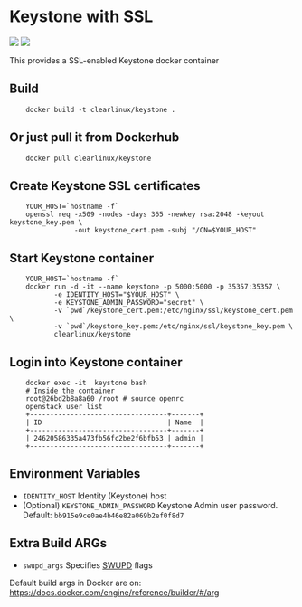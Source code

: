 Keystone with SSL
=================
[![](https://images.microbadger.com/badges/image/clearlinux/keystone.svg)](http://microbadger.com/images/clearlinux/keystone "Get your own image badge on microbadger.com")
[![](https://images.microbadger.com/badges/version/clearlinux/keystone.svg)](http://microbadger.com/images/clearlinux/keystone "Get your own version badge on microbadger.com")

This provides a SSL-enabled Keystone docker container

Build
-----
```
    docker build -t clearlinux/keystone .
```

Or just pull it from Dockerhub
---------------------------
```
    docker pull clearlinux/keystone
```

Create Keystone SSL certificates
--------------------------------
```
    YOUR_HOST=`hostname -f`
    openssl req -x509 -nodes -days 365 -newkey rsa:2048 -keyout keystone_key.pem \
                -out keystone_cert.pem -subj "/CN=$YOUR_HOST"
```

Start Keystone container
------------------------
```
    YOUR_HOST=`hostname -f`
    docker run -d -it --name keystone -p 5000:5000 -p 35357:35357 \
		   -e IDENTITY_HOST="$YOUR_HOST" \
		   -e KEYSTONE_ADMIN_PASSWORD="secret" \
		   -v `pwd`/keystone_cert.pem:/etc/nginx/ssl/keystone_cert.pem \
		   -v `pwd`/keystone_key.pem:/etc/nginx/ssl/keystone_key.pem \
		   clearlinux/keystone
```

Login into Keystone container
------------------------------
```
    docker exec -it  keystone bash
    # Inside the container
    root@26bd2b8a8a60 /root # source openrc
    openstack user list
    +----------------------------------+-------+
    | ID                               | Name  |
    +----------------------------------+-------+
    | 24620586335a473fb56fc2be2f6bfb53 | admin |
    +----------------------------------+-------+
```

Environment Variables
---------------------
- ``IDENTITY_HOST``
  Identity (Keystone) host
- (Optional) ``KEYSTONE_ADMIN_PASSWORD``
  Keystone Admin user password. Default: ``bb915e9ce0ae4b46e82a069b2ef0f8d7``

Extra Build ARGs
----------------
- ``swupd_args`` Specifies [SWUPD](https://clearlinux.org/documentation/swupdate_how_to_run_the_updater.html) flags

Default build args in Docker are on: https://docs.docker.com/engine/reference/builder/#/arg
